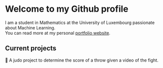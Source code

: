 # Welcome to my Github profile

I am a student in Mathematics at the University of Luxembourg passionate about Machine Learning.\
You can read more at my personal  [portfolio website](https://jorislimonier.github.io/).

## Current projects

🥋 A judo project to determine the score of a throw given a video of the fight.
